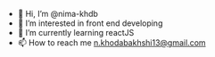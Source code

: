 - 👋 Hi, I’m @nima-khdb
- 👀 I’m interested in front end developing
- 🌱 I’m currently learning reactJS
- 📫 How to reach me n.khodabakhshi13@gmail.com
